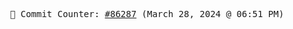 <p align="center">
    <samp>
        📮 Commit Counter: <a href="https://github.com/Javascript-void0/Javascript-void0/commits/main">#86287</a> (March 28, 2024 @ 06:51 PM)
    </samp>
</p>